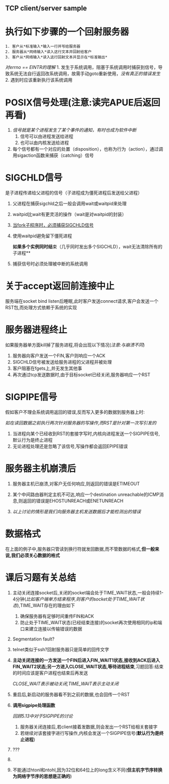 ## TCP client/server sample
# 执行如下步骤的一个回射服务器
    1. 客户从*标准输入*输入一行并写给服务器
    2. 服务器从*网络输入*读入这行文本并回射给客户
    3. 客户从*网络输入*读入这行回射文本并显示在*标准输出*

*对errno == EINTR的理解*
    1. 发生于系统调用，阻塞于系统调用时捕获到信号，导致系统无法自行返回改系统调用，故需手动goto重新使用，*没有真正的错误发生*
        2. 遇到时应该重新执行该系统调用 

# POSIX信号处理(注意:读完APUE后返回再看)
1. *信号就是某个进程发生了某个事件的通知，有时也成为软件中断*
    1. 信号可以由进程发送给进程
    2. 也可以由内核发送给进程
2. 每个信号都有一个对应的处置（disposition），也称为行为（action），通过调用sigaction函数来捕获（catching）信号



# SIGCHLD信号

是子进程传递给父进程的信号（子进程成为僵死进程后发送给父进程）

1. 父进程在捕获sigchld之后一般会调用wait或waitpid来处理

2. waitpid比wait有更灵活的操作（wait是对waitpid的封装）

3. <u>当fork子程序时，必须捕获SIGCHLD信号</u>

4. 使用waitpid避免留下僵死进程

   **如果多个实例同时结**束（几乎同时发出多个SIGCHLD），wait无法清除所有的子进程**

5. 捕获信号时必须处理被中断的系统调用

# 关于accept返回前连接中止

服务端在socket bind listen后睡眠,此时客户发送connect请求,客户会发送一个RST包,而处理方式依赖于系统的实现



# 服务器进程终止

如果服务器单方面kill掉了服务进程,将会出现以下情况(*注意:与崩溃不同*)

1. 服务器向客户发送一个FIN,客户则响应一个ACK
2. SIGCHLD信号被发送给服务进程的父进程并被处理
3. 客户阻塞在fgets上,并无发生其他事
4. 再次通过tcp发送数据时,由于目标socket已经关闭,服务器响应一个RST



# SIGPIPE信号

假如客户不理会系统调用返回的错误,反而写入更多的数据到服务器上时:

*如在读回数据之前执行两次针对服务器的写操作,而RST是针对第一次写引发的*

1. 当进程向某个已经收到RST的套接字写时,内核向进程发送一个SIGPIPE信号,默认行为是终止进程
2. 无论进程处理还是忽略了该信号,写操作都会返回EPIPE错误

# 服务器主机崩溃后

1. 服务器主机已崩溃,对客户无任何响应,则返回的错误是ETIMEOUT

2. 某个中间路由器判定主机不可达,响应一个destination unreachable的ICMP消息,则返回的错误是EHOSTUNREACH或ENETUNREACH
3. *以上讨论的情形是我们向服务器主机发送数据后才能检测出的错误*

# 数据格式

在上面的例子中,服务器只管读到换行符就发回数据,而不管数据的格式,**但一般来说,我们必须关心数据的格式**





# 课后习题有关总结

1. 主动关闭连接socket后,关闭的socket端会处于TIME_WAIT状态,一般会持续1-4分钟(*比如客户端单方结束程序,则客户的socket处于TIME_WAIT状态*),TIME_WAIT存在的理由如下

   1. 确保服务器有足够时间重传FIN和ACK
   2. 防止处于TIME_WAIT状态(已经结束连接)的socket再次使用相同的ip和端口来建立连接以传输错误的数据

2. Segmentation fault?

3. telnet类似于ssh?回射服务器只是简单的回传文字

4. **主动关闭连接的一方发送一个FIN后进入FIN_WAIT1状态,接收到ACK后进入FIN_WAIT2状态;另一方进入CLOSE_WAIT状态,等待进程结束**,习题回答:结束的时间应该是客户进程也结束后再发送

   *CLOSE_WAIT表示被动关闭,TIME_WAIT表示主动关闭*

5. 重启后,新启动的服务器看不到之前的数据,也会回传一个RST

6. **调用sigpipe处理函数**

   *回顾5.13中对于SIGPIPE的讨论*

   1. 服务器关闭连接后,若client接着发数据,则会发出一个RST给相关套接字
   2. 若继续对该套接字进行写操作,内核会发送一个SIGPIPE信号(**默认行为是终止进程**)

7. ???
8. 

9. 不能通过htonl和ntohl,因为32位和64位上的long含义不同(**但主机字节序转换为网络字节序的思想是正确的**)
